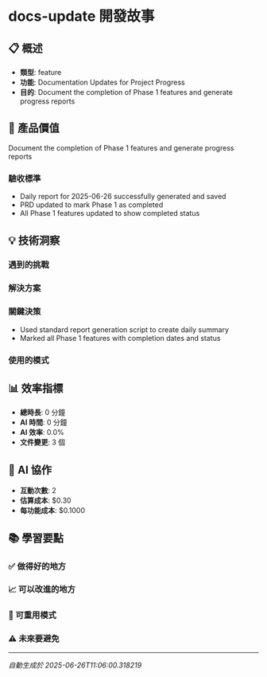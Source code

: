 # docs-update 開發故事

## 📋 概述
- **類型**: feature
- **功能**: Documentation Updates for Project Progress
- **目的**: Document the completion of Phase 1 features and generate progress reports

## 🎯 產品價值
Document the completion of Phase 1 features and generate progress reports

### 驗收標準
- Daily report for 2025-06-26 successfully generated and saved
- PRD updated to mark Phase 1 as completed
- All Phase 1 features updated to show completed status

## 💡 技術洞察

### 遇到的挑戰


### 解決方案


### 關鍵決策
- Used standard report generation script to create daily summary
- Marked all Phase 1 features with completion dates and status

### 使用的模式


## 📊 效率指標
- **總時長**: 0 分鐘
- **AI 時間**: 0 分鐘
- **AI 效率**: 0.0%
- **文件變更**: 3 個

## 🤖 AI 協作
- **互動次數**: 2
- **估算成本**: $0.30
- **每功能成本**: $0.1000

## 📚 學習要點

### ✅ 做得好的地方


### 📈 可以改進的地方


### 🔄 可重用模式


### ⚠️ 未來要避免


---
*自動生成於 2025-06-26T11:06:00.318219*
